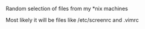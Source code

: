 Random selection of files from my *nix machines

Most likely it will be files like /etc/screenrc and .vimrc
